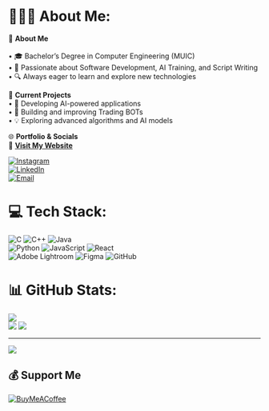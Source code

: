 # 👨🏻‍🚀 About Me:
🚀 **About Me**<br>  
• 🎓 Bachelor’s Degree in Computer Engineering (MUIC)  
• 🤖 Passionate about Software Development, AI Training, and Script Writing
• 🔍 Always eager to learn and explore new technologies  

🌱 **Current Projects**  
• 🚀 Developing AI-powered applications  
• 🤖 Building and improving Trading BOTs  
• 💡 Exploring advanced algorithms and AI models  

🌐 **Portfolio & Socials**  
🔗 [**Visit My Website**](https://jorvor37.github.io/My_Portfolio/)  

[![Instagram](https://img.shields.io/badge/Instagram-%23E4405F.svg?logo=Instagram&logoColor=white)](https://instagram.com/k_kongphopp)  
[![LinkedIn](https://img.shields.io/badge/LinkedIn-%230077B5.svg?logo=linkedin&logoColor=white)](https://linkedin.com/in/Jorvor37)  
[![Email](https://img.shields.io/badge/Email-D14836?logo=gmail&logoColor=white)](mailto:kongphop.kayoonvichien@gmail.com)  

# 💻 Tech Stack:
![C](https://img.shields.io/badge/c-%2300599C.svg?style=for-the-badge&logo=c&logoColor=white) ![C++](https://img.shields.io/badge/c++-%2300599C.svg?style=for-the-badge&logo=c%2B%2B&logoColor=white) ![Java](https://img.shields.io/badge/java-%23ED8B00.svg?style=for-the-badge&logo=openjdk&logoColor=white)  
![Python](https://img.shields.io/badge/python-3670A0?style=for-the-badge&logo=python&logoColor=ffdd54) ![JavaScript](https://img.shields.io/badge/javascript-%23323330.svg?style=for-the-badge&logo=javascript&logoColor=%23F7DF1E) ![React](https://img.shields.io/badge/react-%2320232a.svg?style=for-the-badge&logo=react&logoColor=%2361DAFB)  
![Adobe Lightroom](https://img.shields.io/badge/Adobe%20Lightroom-31A8FF.svg?style=for-the-badge&logo=Adobe%20Lightroom&logoColor=white) ![Figma](https://img.shields.io/badge/figma-%23F24E1E.svg?style=for-the-badge&logo=figma&logoColor=white) ![GitHub](https://img.shields.io/badge/github-%23121011.svg?style=for-the-badge&logo=github&logoColor=white)  

# 📊 GitHub Stats:
![](https://github-readme-stats.vercel.app/api?username=Jorvor37&theme=calm&hide_border=false&include_all_commits=false&count_private=false)  
![](https://github-readme-stats.vercel.app/api/top-langs/?username=Jorvor37&repo=MyPortfolio&theme=calm&hide_border=false&layout=compact)
![](https://github-readme-stats.vercel.app/api/top-langs/?username=Jorvor37&theme=calm&hide_border=false&include_all_commits=false&count_private=false&layout=compact)  

---
[![](https://visitcount.itsvg.in/api?id=Jorvor37&icon=0&color=0)](https://visitcount.itsvg.in)  

## 💰 Support Me  
[![BuyMeACoffee](https://img.shields.io/badge/Buy%20Me%20a%20Coffee-ffdd00?style=for-the-badge&logo=buy-me-a-coffee&logoColor=black)](https://buymeacoffee.com/jorvor37)  

<!-- Proudly created with GPRM ( https://gprm.itsvg.in ) -->
